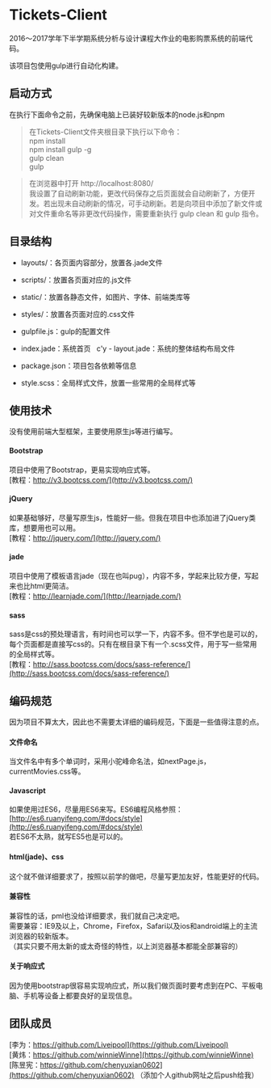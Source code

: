 # Tickets-Client   
2016～2017学年下半学期系统分析与设计课程大作业的电影购票系统的前端代码。   

该项目包使用gulp进行自动化构建。   
 
## 启动方式     
在执行下面命令之前，先确保电脑上已装好较新版本的node.js和npm   

> 在Tickets-Client文件夹根目录下执行以下命令：   
> npm install    
> npm install gulp -g   
> gulp clean     
> gulp     

> 在浏览器中打开 http://localhost:8080/     
> 我设置了自动刷新功能，更改代码保存之后页面就会自动刷新了，方便开发。若出现未自动刷新的情况，可手动刷新。若是向项目中添加了新文件或对文件重命名等非更改代码操作，需要重新执行 gulp clean 和 gulp 指令。   

## 目录结构   
 -  layouts/：各页面内容部分，放置各.jade文件   
 -  scripts/：放置各页面对应的.js文件   

-  static/：放置各静态文件，如图片、字体、前端类库等   
 -  styles/：放置各页面对应的.css文件   
 -  gulpfile.js：gulp的配置文件   
 -  index.jade：系统首页   
c'y -  layout.jade：系统的整体结构布局文件   
 -  package.json：项目包各依赖等信息   
 -  style.scss：全局样式文件，放置一些常用的全局样式等   

## 使用技术   
没有使用前端大型框架，主要使用原生js等进行编写。   

#### Bootstrap   
项目中使用了Bootstrap，更易实现响应式等。   
[教程：http://v3.bootcss.com/](http://v3.bootcss.com/)   

#### jQuery   
如果基础够好，尽量写原生js，性能好一些。但我在项目中也添加进了jQuery类库，想要用也可以用。   
[教程：http://jquery.com/](http://jquery.com/)   

#### jade   
项目中使用了模板语言jade（现在也叫pug），内容不多，学起来比较方便，写起来也比html更简洁。   
[教程：http://learnjade.com/](http://learnjade.com/)   

#### sass   
sass是css的预处理语言，有时间也可以学一下，内容不多。但不学也是可以的，每个页面都是直接写css的。只有在根目录下有一个.scss文件，用于写一些常用的全局样式等。   
[教程：http://sass.bootcss.com/docs/sass-reference/](http://sass.bootcss.com/docs/sass-reference/)   

## 编码规范   
因为项目不算太大，因此也不需要太详细的编码规范，下面是一些值得注意的点。   

#### 文件命名   
当文件名中有多个单词时，采用小驼峰命名法，如nextPage.js，currentMovies.css等。   

#### Javascript   
如果使用过ES6，尽量用ES6来写。ES6编程风格参照：[http://es6.ruanyifeng.com/#docs/style](http://es6.ruanyifeng.com/#docs/style)   
若ES6不太熟，就写ES5也是可以的。   

#### html(jade)、css   
这个就不做详细要求了，按照以前学的做吧，尽量写更加友好，性能更好的代码。   

#### 兼容性   
兼容性的话，pml也没给详细要求，我们就自己决定吧。   
需要兼容：IE9及以上，Chrome，Firefox，Safari以及ios和android端上的主流浏览器的较新版本。   
（其实只要不用太新的或太奇怪的特性，以上浏览器基本都能全部兼容的）   

#### 关于响应式   
因为使用bootstrap很容易实现响应式，所以我们做页面时要考虑到在PC、平板电脑、手机等设备上都要良好的呈现信息。   

## 团队成员   
[李为：https://github.com/Liveipool](https://github.com/Liveipool)   
[黄炜：https://github.com/winnieWinne](https://github.com/winnieWinne)
[陈昱宪：https://github.com/chenyuxian0602](https://github.com/chenyuxian0602)
（添加个人github网址之后push给我）   

